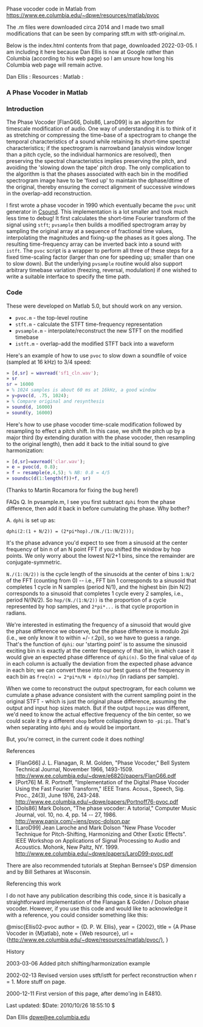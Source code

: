Phase vocoder code in Matlab from
https://www.ee.columbia.edu/~dpwe/resources/matlab/pvoc

The .m files were downloaded circa 2014
and I made two small modifications
that can be seen by comparing stft.m with stft-original.m.


Below is the index.html contents from that page, downloaded 2022-03-05.
I am including it here because Dan Ellis is now at Google
rather than Columbia (according to his web page)
so I am unsure how long his Columbia web page will remain active.



Dan Ellis : Resources : Matlab :

### A Phase Vocoder in Matlab

### Introduction

The Phase Vocoder [FlanG66, Dols86, LaroD99] is an algorithm for timescale
modification of audio.  One way of understanding it is to think of it as
stretching or compressing the time-base of a spectrogram to change the
temporal characteristics of a sound while retaining its short-time spectral
characteristics; if the spectrogram is narrowband (analysis window longer than
a pitch cycle, so the individual harmonics are resolved), then preserving the
spectral characteristics implies preserving the pitch, and avoiding the
'slowing down the tape' pitch drop.  The only complication to the algorithm is
that the phases associated with each bin in the modified spectrogram image
have to be 'fixed up' to maintain the dphase/dtime of the original, thereby
ensuring the correct alignment of successive windows in the overlap-add
reconstruction.

I first wrote a phase vocoder in 1990 which eventually became the `pvoc` unit
generator in
[Csound](http://www.csounds.com/manual/html/pvoc.html).
This implementation is a lot smaller and took much less time to debug!
It first calculates the short-time Fourier transform of the signal using `stft`;
`pvsample` then builds a modified spectrogram array
by sampling the original array at a sequence of fractional time values,
interpolating the magnitudes and fixing-up the phases as it goes along.
The resulting time-frequency array can be inverted back into a sound
with `istft`.
The `pvoc` script is a wrapper to perform all three of these steps
for a fixed time-scaling factor
(larger than one for speeding up; smaller than one to slow down).
But the underlying `pvsample` routine would also support
arbitrary timebase variation
(freezing, reversal, modulation)
if one wished to write a suitable interface to specify the time path.

### Code

These were developed on Matlab 5.0, but should work on any version.

* `pvoc.m` - the top-level routine
* `stft.m` - calculate the STFT time-frequency representation
* `pvsample.m` - interpolate/reconstruct the new STFT on the modified timebase
* `istft.m` - overlap-add the modified STFT back into a waveform

Here's an example of how to use `pvoc`
to slow down a soundfile of voice (sampled at 16 kHz) to 3/4 speed:

```matlab
» [d,sr] = wavread('sf1_cln.wav');
» sr
sr = 16000
» % 1024 samples is about 60 ms at 16kHz, a good window
» y=pvoc(d, .75, 1024);
» % Compare original and resynthesis
» sound(d, 16000)
» sound(y, 16000)
```

Here's how to use phase vocoder time-scale modification
followed by resampling to effect a pitch shift.
In this case, we shift the pitch up by a major third
(by extending duration with the phase vocoder,
then resampling to the original length),
then add it back to the initial sound to give harmonization:

```matlab
» [d,sr]=wavread('clar.wav');
» e = pvoc(d, 0.8);
» f = resample(e,4,5); % NB: 0.8 = 4/5
» soundsc(d(1:length(f))+f, sr)
```

(Thanks to Martín Rocamora for fixing the bug here!)

FAQs
Q. In pvsample.m, I see you first subtract `dphi` from the phase difference,
then add it back in before cumulating the phase. Why bother?

A. `dphi` is set up as:

`dphi(2:(1 + N/2)) = (2*pi*hop)./(N./(1:(N/2)));`

It's the phase advance you'd expect to see from a sinusoid
at the center frequency of bin n of an N point FFT
if you shifted the window by hop points.
We only worry about the lowest N/2+1 bins,
since the remainder are conjugate-symmetric.

`N./(1:(N/2))` is the cycle length of the sinusoids
at the center of bins `1:N/2` of the FFT (counting from 0) --
i.e.,
FFT bin 1 corresponds to a sinusoid that completes 1 cycle in N samples
(period N/1),
and the highest bin (bin N/2)
corresponds to a sinusoid that completes 1 cycle every 2 samples,
i.e., period N/(N/2).
So `hop/(N./(1:N/2))` is the proportion of a cycle represented by hop samples,
and `2*pi*...` is that cycle proportion in radians.

We're interested in estimating the frequency of a sinusoid
that would give the phase difference we observe,
but the phase difference is modulo 2pi
(i.e., we only know it to within +/- r.2pi),
so we have to guess a range.
That's the function of `dphi`:
our 'starting point' is to assume the sinusoid exciting bin n
is exactly at the center frequency of that bin,
in which case it would give an expected phase difference of `dphi(n)`.
So the final value of `dp` in each column
is actually the deviation from the expected phase advance in each bin;
we can convert these into our best guess of the frequency in each bin
as `freq(n) = 2*pi*n/N + dp(n)/hop`
(in radians per sample).

When we come to reconstruct the output spectrogram,
for each column we cumulate a phase advance consistent
with the current sampling point in the original STFT -
which is just the original phase difference,
assuming the output and input hop sizes match.
But if the output `hopsize` was different,
we'd need to know the actual effective frequency of the bin center,
so we could scale it by a different `ohop`
before collapsing down to `-pi:pi`.
That's when separating into `dphi` and `dp` would be important.

But, you're correct, in the current code it does nothing!

References
* [FlanG66]
J. L. Flanagan, R. M. Golden, "Phase Vocoder," Bell System Technical Journal, November 1966, 1493-1509.
http://www.ee.columbia.edu/~dpwe/e6820/papers/FlanG66.pdf
* [Port76]
M. R. Portnoff, "Implementation of the Digital Phase Vocoder Using the Fast Fourier Transform," IEEE Trans. Acous., Speech, Sig. Proc., 24(3), June 1976, 243-248. http://www.ee.columbia.edu/~dpwe/papers/Portnoff76-pvoc.pdf
* [Dols86]
Mark Dolson, "The phase vocoder: A tutorial," Computer Music Journal, vol. 10, no. 4, pp. 14 -- 27, 1986.
http://www.panix.com/~jens/pvoc-dolson.par
* [LaroD99]
Jean Laroche and Mark Dolson "New Phase Vocoder Technique for Pitch-Shifting, Harmonizing and Other Exotic Effects". IEEE Workshop on Applications of Signal Processing to Audio and Acoustics. Mohonk, New Paltz, NY. 1999.
http://www.ee.columbia.edu/~dpwe/papers/LaroD99-pvoc.pdf

There are also recommended tutorials at Stephan Bernsee's DSP dimension
and by Bill Sethares at Wisconsin.

Referencing this work

I do not have any publication describing this code,
since it is basically a straightforward implementation
of the Flanagan & Golden / Dolson phase vocoder.
However, if you use this code and would like to acknowledge it with a reference,
you could consider something like this:

@misc{Ellis02-pvoc
  author = {D. P. W. Ellis},
  year = {2002},
  title = {A Phase Vocoder in {M}atlab},
  note = {Web resource},
  url = {http://www.ee.columbia.edu/~dpwe/resources/matlab/pvoc/},
}

History

2003-03-06 Added pitch shifting/harmonization example

2002-02-13 Revised version uses stft/istft for perfect reconstruction when r = 1. More stuff on page.

2000-12-11 First version of this page, after demo'ing in E4810.

Last updated: $Date: 2010/10/26 18:55:10 $

Dan Ellis <dpwe@ee.columbia.edu>
